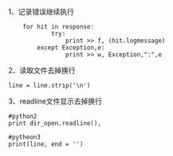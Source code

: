 1、记录错误继续执行

```
    for hit in response:
            try:
                print >> f, (hit.logmessage)
        except Exception,e:
                print >> w, Exception,":",e
```

2、读取文件去掉换行

```
line = line.strip('\n')
```

3、readline文件显示去掉换行

```
#python2
print dir_open.readline(), 

#pytheon3
print(line, end = '')
```



